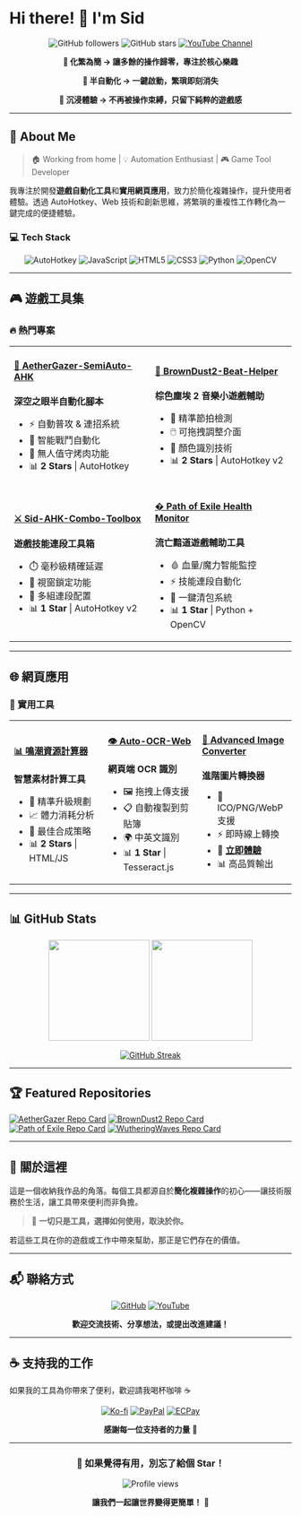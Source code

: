 # Hi there! 👋 I'm Sid

<div align="center">

![GitHub followers](https://img.shields.io/github/followers/Sid-1996?style=social)
![GitHub stars](https://img.shields.io/github/stars/Sid-1996?style=social)
[![YouTube Channel](https://img.shields.io/badge/YouTube-@SID--v7t-red?style=flat&logo=youtube)](https://www.youtube.com/@SID-v7t)

**🔹 化繁為簡 → 讓多餘的操作歸零，專注於核心樂趣**

**🔹 半自動化 → 一鍵啟動，繁瑣即刻消失**

**🔹 沉浸體驗 → 不再被操作束縛，只留下純粹的遊戲感**

</div>

---

## 🚀 About Me

> 🏠 Working from home | 💡 Automation Enthusiast | 🎮 Game Tool Developer

我專注於開發**遊戲自動化工具**和**實用網頁應用**，致力於簡化複雜操作，提升使用者體驗。透過 AutoHotkey、Web 技術和創新思維，將繁瑣的重複性工作轉化為一鍵完成的便捷體驗。

### 💻 Tech Stack

<div align="center">

![AutoHotkey](https://img.shields.io/badge/AutoHotkey-334455?style=for-the-badge&logo=autohotkey&logoColor=white)
![JavaScript](https://img.shields.io/badge/JavaScript-F7DF1E?style=for-the-badge&logo=javascript&logoColor=black)
![HTML5](https://img.shields.io/badge/HTML5-E34F26?style=for-the-badge&logo=html5&logoColor=white)
![CSS3](https://img.shields.io/badge/CSS3-1572B6?style=for-the-badge&logo=css3&logoColor=white)
![Python](https://img.shields.io/badge/Python-3776AB?style=for-the-badge&logo=python&logoColor=white)
![OpenCV](https://img.shields.io/badge/OpenCV-27338e?style=for-the-badge&logo=opencv&logoColor=white)

</div>

---

## 🎮 遊戲工具集

### 🔥 熱門專案

<table>
<tr>
<td width="50%">

#### [🚀 AetherGazer-SemiAuto-AHK](https://github.com/Sid-1996/AetherGazer-SemiAuto-AHK)
**深空之眼半自動化腳本**
- ⚡ 自動普攻 & 連招系統
- 🤖 智能戰鬥自動化
- 🍖 無人值守烤肉功能
- 📊 **2 Stars** | AutoHotkey

</td>
<td width="50%">

#### [🎵 BrownDust2-Beat-Helper](https://github.com/Sid-1996/BrownDust2-Beat-Helper)
**棕色塵埃 2 音樂小遊戲輔助**
- 🎯 精準節拍檢測
- 🖱️ 可拖拽調整介面
- 🎨 顏色識別技術
- 📊 **2 Stars** | AutoHotkey v2

</td>
</tr>
<tr>
<td width="50%">

#### [⚔️ Sid-AHK-Combo-Toolbox](https://github.com/Sid-1996/Sid-AHK-Combo-Toolbox)
**遊戲技能連段工具箱**
- ⏱️ 毫秒級精確延遲
- 🎯 視窗鎖定功能
- 📝 多組連段配置
- 📊 **1 Star** | AutoHotkey v2

</td>
<td width="50%">

#### [�️ Path of Exile Health Monitor](https://github.com/Sid-1996/PathofExile-Sid-GameTools_HealthMonitor)
**流亡黯道遊戲輔助工具**
- 🩸 血量/魔力智能監控
- ⚡ 技能連段自動化
- 🎒 一鍵清包系統
- 📊 **1 Star** | Python + OpenCV

</td>
</tr>
</table>

---

## 🌐 網頁應用

### 💎 實用工具

<table>
<tr>
<td width="33%">

#### [📊 鳴潮資源計算器](https://github.com/Sid-1996/WutheringWaves-Resource-Calculator)
**智慧素材計算工具**
- 🎯 精準升級規劃
- 📈 體力消耗分析
- 🔄 最佳合成策略
- 📊 **2 Stars** | HTML/JS

</td>
<td width="33%">

#### [👁️ Auto-OCR-Web](https://github.com/Sid-1996/Auto-OCR-Web)
**網頁端 OCR 識別**
- 🖼️ 拖拽上傳支援
- 📋 自動複製到剪貼簿
- 🌍 中英文識別
- 📊 **1 Star** | Tesseract.js

</td>
<td width="33%">

#### [🎨 Advanced Image Converter](https://github.com/Sid-1996/Advanced-Image-Converter)
**進階圖片轉換器**
- 🔄 ICO/PNG/WebP 支援
- ⚡ 即時線上轉換
- 🎯 [**立即體驗**](https://sid-1996.github.io/Advanced-Image-Converter/)
- 📊 高品質輸出

</td>
</tr>
</table>

---

## 📊 GitHub Stats

<div align="center">

<img height="180em" src="https://github-readme-stats.vercel.app/api?username=Sid-1996&show_icons=true&theme=dracula&include_all_commits=true&count_private=true"/>
<img height="180em" src="https://github-readme-stats.vercel.app/api/top-langs/?username=Sid-1996&layout=compact&langs_count=8&theme=dracula"/>

</div>

<div align="center">

[![GitHub Streak](https://streak-stats.demolab.com/?user=Sid-1996&theme=dracula)](https://git.io/streak-stats)

</div>

---

## 🏆 Featured Repositories

[![AetherGazer Repo Card](https://github-readme-stats.vercel.app/api/pin/?username=Sid-1996&repo=AetherGazer-SemiAuto-AHK&theme=dracula)](https://github.com/Sid-1996/AetherGazer-SemiAuto-AHK)
[![BrownDust2 Repo Card](https://github-readme-stats.vercel.app/api/pin/?username=Sid-1996&repo=BrownDust2-Beat-Helper&theme=dracula)](https://github.com/Sid-1996/BrownDust2-Beat-Helper)
[![Path of Exile Repo Card](https://github-readme-stats.vercel.app/api/pin/?username=Sid-1996&repo=PathofExile-Sid-GameTools_HealthMonitor&theme=dracula)](https://github.com/Sid-1996/PathofExile-Sid-GameTools_HealthMonitor)
[![WutheringWaves Repo Card](https://github-readme-stats.vercel.app/api/pin/?username=Sid-1996&repo=WutheringWaves-Resource-Calculator&theme=dracula)](https://github.com/Sid-1996/WutheringWaves-Resource-Calculator)

---

## 💌 關於這裡

這是一個收納我作品的角落。每個工具都源自於**簡化複雜操作**的初心——讓技術服務於生活，讓工具帶來便利而非負擔。

> 🖤 **一切只是工具，選擇如何使用，取決於你。**

若這些工具在你的遊戲或工作中帶來幫助，那正是它們存在的價值。

---

## 📬 聯絡方式

<div align="center">

[![GitHub](https://img.shields.io/badge/GitHub-Sid--1996-181717?style=for-the-badge&logo=github)](https://github.com/Sid-1996)
[![YouTube](https://img.shields.io/badge/YouTube-@SID--v7t-FF0000?style=for-the-badge&logo=youtube)](https://www.youtube.com/@SID-v7t)

**歡迎交流技術、分享想法，或提出改進建議！**

</div>

---

## ☕ 支持我的工作

如果我的工具為你帶來了便利，歡迎請我喝杯咖啡 ☕

<div align="center">

[![Ko-fi](https://img.shields.io/badge/Ko--fi-FF5E5B?style=for-the-badge&logo=ko-fi&logoColor=white)](https://ko-fi.com/K3K11KMXOL)
[![PayPal](https://img.shields.io/badge/PayPal-00457C?style=for-the-badge&logo=paypal&logoColor=white)](https://www.paypal.com/ncp/payment/GJS4D5VTSVWG4)
[![ECPay](https://img.shields.io/badge/綠界科技-00A000?style=for-the-badge)](https://p.ecpay.com.tw/E0E3A)

**感謝每一位支持者的力量** 💚

</div>

---

<div align="center">

### 🌟 如果覺得有用，別忘了給個 Star！

![Profile views](https://komarev.com/ghpvc/?username=Sid-1996&color=brightgreen&style=flat-square)

**讓我們一起讓世界變得更簡單！** 🚀

</div>